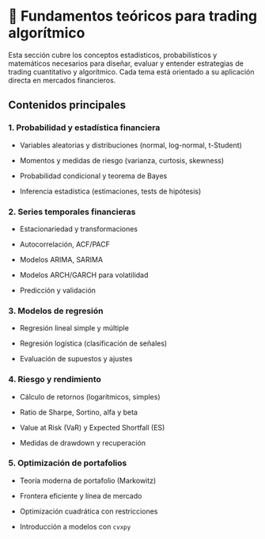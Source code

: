 # 📙 Fundamentos teóricos para trading algorítmico

Esta sección cubre los conceptos estadísticos, probabilísticos y matemáticos necesarios para diseñar, evaluar y entender estrategias de trading cuantitativo y algorítmico. Cada tema está orientado a su aplicación directa en mercados financieros.

## Contenidos principales

### 1. Probabilidad y estadística financiera

* Variables aleatorias y distribuciones (normal, log-normal, t-Student)

* Momentos y medidas de riesgo (varianza, curtosis, skewness)

* Probabilidad condicional y teorema de Bayes

* Inferencia estadística (estimaciones, tests de hipótesis)

### 2. Series temporales financieras

* Estacionariedad y transformaciones

* Autocorrelación, ACF/PACF

* Modelos ARIMA, SARIMA

* Modelos ARCH/GARCH para volatilidad

* Predicción y validación

### 3. Modelos de regresión

* Regresión lineal simple y múltiple

* Regresión logística (clasificación de señales)

* Evaluación de supuestos y ajustes

### 4. Riesgo y rendimiento

* Cálculo de retornos (logarítmicos, simples)

* Ratio de Sharpe, Sortino, alfa y beta

* Value at Risk (VaR) y Expected Shortfall (ES)

* Medidas de drawdown y recuperación

### 5. Optimización de portafolios

* Teoría moderna de portafolio (Markowitz)

* Frontera eficiente y línea de mercado

* Optimización cuadrática con restricciones

* Introducción a modelos con `cvxpy`
